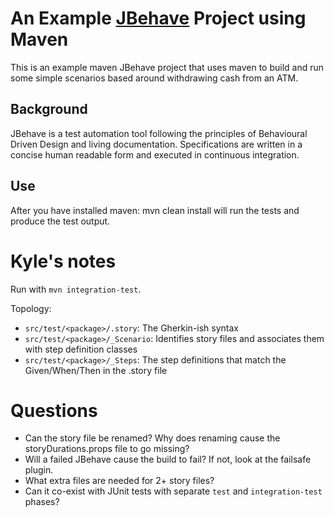 # An Example  [JBehave](http://jbehave.org/) Project using Maven
This is an example maven JBehave project that uses maven to build and run some simple scenarios based around withdrawing cash from an ATM.

## Background

JBehave is a test automation tool following the principles of Behavioural Driven Design and living documentation. Specifications are written in a concise human readable form and executed in continuous integration. 

## Use

After you have installed maven: mvn clean install will run the tests and produce the test output.


# Kyle's notes

Run with `mvn integration-test`.

Topology:

- `src/test/<package>/.story`: The Gherkin-ish syntax
- `src/test/<package>/_Scenario`: Identifies story files and associates them with step definition classes
- `src/test/<package>/_Steps`: The step definitions that match the Given/When/Then in the .story file

# Questions

- Can the story file be renamed?  Why does renaming cause the storyDurations.props file to go missing?
- Will a failed JBehave cause the build to fail?  If not, look at the failsafe plugin.
- What extra files are needed for 2+ story files?
- Can it co-exist with JUnit tests with separate `test` and `integration-test` phases?
